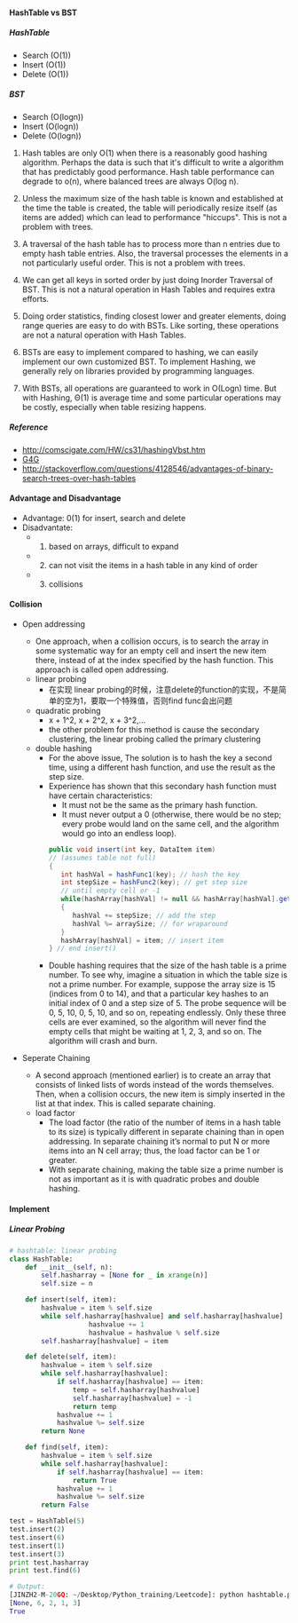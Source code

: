 #### HashTable vs BST
##### HashTable
* Search (O(1))
* Insert (O(1))
* Delete (O(1))

##### BST
* Search (O(logn))
* Insert (O(logn))
* Delete (O(logn))


1) Hash tables are only O(1) when there is a reasonably good hashing algorithm.  Perhaps the data
is such that it's difficult to write a algorithm that has predictably good performance.  Hash table
performance can degrade to o(n), where balanced trees are always O(log n).

2) Unless the maximum size of the hash table is known and established at the time the table is created, the
table will periodically resize itself (as items are added) which can lead to performance "hiccups".  This
is not a problem with trees.

3) A traversal of the hash table has to process more than n entries due to empty hash table entries.  Also,
the traversal processes the elements in a not particularly useful order.  This is not a problem with trees.

1)  We can get all keys in sorted order by just doing Inorder Traversal of BST. This is not a natural operation in Hash Tables and requires extra efforts.

2)  Doing order statistics, finding closest lower and greater elements, doing range queries are easy to do with BSTs. Like sorting, these operations are not a natural operation with Hash Tables.

3)  BSTs are easy to implement compared to hashing, we can easily implement our own customized BST. To implement Hashing, we generally rely on libraries provided by programming languages.

4)  With BSTs, all operations are guaranteed to work in O(Logn) time. But with Hashing, Θ(1) is average time and some particular operations may be costly, especially when table resizing happens.

##### Reference
* http://comscigate.com/HW/cs31/hashingVbst.htm
* [G4G](http://www.geeksforgeeks.org/advantages-of-bst-over-hash-table/)
* http://stackoverflow.com/questions/4128546/advantages-of-binary-search-trees-over-hash-tables



#### Advantage and Disadvantage
* Advantage: 0(1) for insert, search and delete
* Disadvantate: 
    * 1) based on arrays, difficult to expand 
    * 2) can not visit the items in a hash table in any kind of order
    * 3) collisions

#### Collision
* Open addressing
    * One approach, when a collision occurs, is to search
the array in some systematic way for an empty cell and insert the new item there,
instead of at the index specified by the hash function. This approach is called open
addressing.
    * linear probing 
      *  在实现 linear probing的时候，注意delete的function的实现，不是简单的空为1，要取一个特殊值，否则find func会出问题
    * quadratic probing
      * x + 1^2, x + 2^2, x + 3^2,...
      * the other problem for this method is cause the secondary clustering, the linear probing called the primary clustering 
    * double hashing 
      * For the above issue, The solution is to hash the key a second time, using a different hash function, and use the result as the step size. 
      * Experience has shown that this secondary hash function must have certain
characteristics:
         * It must not be the same as the primary hash function. 
         * It must never output a 0 (otherwise, there would be no step; every probe would land on the same cell, and the algorithm would go into an endless loop).
         ```java
         public void insert(int key, DataItem item)
         // (assumes table not full)
         {
            int hashVal = hashFunc1(key); // hash the key
            int stepSize = hashFunc2(key); // get step size
            // until empty cell or -1
            while(hashArray[hashVal] != null && hashArray[hashVal].getKey() != -1)
            {
               hashVal += stepSize; // add the step
               hashVal %= arraySize; // for wraparound
            }
            hashArray[hashVal] = item; // insert item
         } // end insert()
         ```
      * Double hashing requires that the size of the hash table is a prime number. To see
why, imagine a situation in which the table size is not a prime number. For example,
suppose the array size is 15 (indices from 0 to 14), and that a particular key hashes to
an initial index of 0 and a step size of 5. The probe sequence will be 0, 5, 10, 0, 5,
10, and so on, repeating endlessly. Only these three cells are ever examined, so the
algorithm will never find the empty cells that might be waiting at 1, 2, 3, and so on.
The algorithm will crash and burn.  
      
* Seperate Chaining 
    * A second approach (mentioned earlier) is to create an array that consists of linked
lists of words instead of the words themselves. Then, when a collision occurs, the
new item is simply inserted in the list at that index. This is called separate chaining.
    * load factor 
         * The load factor (the ratio of the number of items in a hash table to its size) is typically
different in separate chaining than in open addressing. In separate chaining it’s
normal to put N or more items into an N cell array; thus, the load factor can be 1 or
greater.
      * With separate chaining, making the table size a prime number is not as important as
it is with quadratic probes and double hashing.

#### Implement 
##### Linear Probing 

```python
# hashtable: linear probing 
class HashTable:
    def __init__(self, n):
        self.hasharray = [None for _ in xrange(n)]
        self.size = n

    def insert(self, item):
        hashvalue = item % self.size
        while self.hasharray[hashvalue] and self.hasharray[hashvalue] != -1:
                    hashvalue += 1
                    hashvalue = hashvalue % self.size
        self.hasharray[hashvalue] = item

    def delete(self, item):
        hashvalue = item % self.size
        while self.hasharray[hashvalue]:
            if self.hasharray[hashvalue] == item:
                temp = self.hasharray[hashvalue]
                self.hasharray[hashvalue] = -1
                return temp
            hashvalue += 1
            hashvalue %= self.size
        return None

    def find(self, item):
        hashvalue = item % self.size
        while self.hasharray[hashvalue]:
            if self.hasharray[hashvalue] == item:
                return True
            hashvalue += 1
            hashvalue %= self.size
        return False

test = HashTable(5)
test.insert(2)
test.insert(6)
test.insert(1)
test.insert(3)
print test.hasharray
print test.find(6)

# Output:
[JINZH2-M-20GQ: ~/Desktop/Python_training/Leetcode]: python hashtable.py
[None, 6, 2, 1, 3]
True
```

